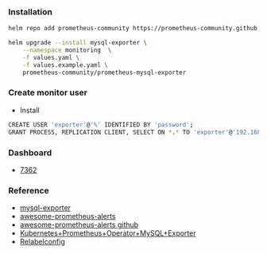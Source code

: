 ### Installation
```bash
helm repo add prometheus-community https://prometheus-community.github.io/helm-charts

helm upgrade --install mysql-exporter \
    --namespace monitoring  \
    -f values.yaml \
    -f values.example.yaml \
    prometheus-community/prometheus-mysql-exporter
```        

### Create monitor user
* Install
```bash
CREATE USER 'exporter'@'%' IDENTIFIED BY 'password';
GRANT PROCESS, REPLICATION CLIENT, SELECT ON *.* TO 'exporter'@'192.168.1.2' WITH MAX_USER_CONNECTIONS 3;
```

### Dashboard
* [7362](https://grafana.com/grafana/dashboards/7362)

### Reference
* [mysql-exporter](https://github.com/prometheus-community/helm-charts/tree/main/charts/prometheus-mysql-exporter)
* [awesome-prometheus-alerts](https://awesome-prometheus-alerts.grep.to/rules#mysql)
* [awesome-prometheus-alerts github](https://github.com/samber/awesome-prometheus-alerts/blob/master/_data/rules.yml)
* [Kubernetes+Prometheus+Operator+MySQL+Exporter](https://wiki.shileizcc.com/confluence/display/KUB/Kubernetes+Prometheus+Operator+MySQL+Exporter)
* [Relabelconfig](https://coreos.com/operators/prometheus/docs/latest/api.html#relabelconfig)
